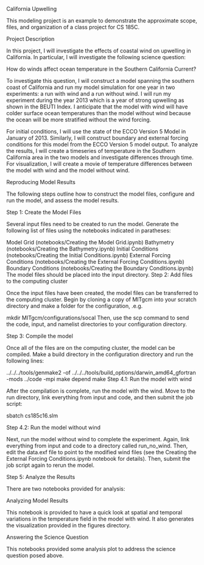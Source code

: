 California Upwelling

This modeling project is an example to demonstrate the approximate scope, files, and organization of a class project for CS 185C.

Project Description

In this project, I will investigate the effects of coastal wind on upwelling in California. In particular, I will investigate the following science question:

How do winds affect ocean temperature in the Southern California Current?

To investigate this question, I will construct a model spanning the southern coast of California and run my model simulation for one year in two experiments: a run with wind and a run without wind. I will run my experiment during the year 2013 which is a year of strong upwelling as shown in the BEUTI Index. I anticipate that the model with wind will have colder surface ocean temperatures than the model without wind because the ocean will be more stratified without the wind forcing.

For initial conditions, I will use the state of the ECCO Version 5 Model in January of 2013. Similarly, I will construct boundary and external forcing conditions for this model from the ECCO Version 5 model output. To analyze the results, I will create a timeseries of temperature in the Southern California area in the two models and investigate differences through time. For visualization, I will create a movie of temperature differences between the model with wind and the model without wind.


Reproducing Model Results

The following steps outline how to construct the model files, configure and run the model, and assess the model results.

Step 1: Create the Model Files

Several input files need to be created to run the model. Generate the following list of files using the notebooks indicated in paratheses:

Model Grid (notebooks/Creating the Model Grid.ipynb)
Bathymetry (notebooks/Creating the Bathymetry.ipynb)
Initial Conditions (notebooks/Creating the Initial Conditions.ipynb)
External Forcing Conditions (notebooks/Creating the External Forcing Conditions.ipynb)
Boundary Conditions (notebooks/Creating the Boundary Conditions.ipynb) The model files should be placed into the  input directory.
Step 2: Add files to the computing cluster

Once the input files have been created, the model files can be transferred to the computing cluster. Begin by cloning a copy of MITgcm into your scratch directory and make a folder for the configuration, .e.g.

mkdir MITgcm/configurations/socal
Then, use the scp command to send the code, input, and namelist directories to your configuration directory.

Step 3: Compile the model

Once all of the files are on the computing cluster, the model can be compiled. Make a build directory in the configuration directory and run the following lines:

../../../tools/genmake2 -of ../../../tools/build_options/darwin_amd64_gfortran -mods ../code -mpi
make depend
make
Step 4.1: Run the model with wind

After the compilation is complete, run the model with the wind. Move to the run directory, link everything from input and code, and then submit the job script:

sbatch cs185c16.slm

Step 4.2: Run the model without wind

Next, run the model without wind to complete the experiment. Again, link everything from input and code to a directory called run_no_wind. Then, edit the data.exf file to point to the modified wind files (see the Creating the External Forcing Conditions.ipynb notebook for details). Then, submit the job script again to rerun the model.

Step 5: Analyze the Results

There are two notebooks provided for analysis:

Analyzing Model Results

This notebook is provided to have a quick look at spatial and temporal variations in the temperature field in the model with wind. It also generates the visualization provided in the figures directory.

Answering the Science Question

This notebooks provided some analysis plot to address the science question posed above.

